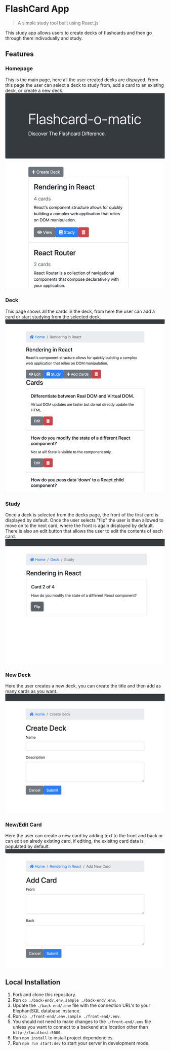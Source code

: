# FlashCard App

> A simple study tool built using React.js

This study app allows users to create decks of flashcards and then go through them indivudually and study.


## Features
### Homepage
This is the main page, here all the user created decks are dispayed. From this page the user can select a deck to study from, add a card to an existing deck, or create a new deck.
![](https://github.com/cwroberts401/FlashcardApp/blob/main/Screen%20Shot%202022-02-25%20at%205.22.39%20PM.png)


### Deck
This page shows all the cards in the deck, from here the user can add a card or start studying from the selected deck.
![](https://github.com/cwroberts401/FlashcardApp/blob/main/Screen%20Shot%202022-02-25%20at%205.22.58%20PM.png)


### Study
Once a deck is selected from the decks page, the front of the first card is displayed by default. Once the user selects "flip" the user is then allowed to move on to the next card, where the front is again displayed by default. There is also an edit button that allows the user to edit the contents of each card.
![](https://github.com/cwroberts401/FlashcardApp/blob/main/Screen%20Shot%202022-02-25%20at%205.23.32%20PM.png)


### New Deck
Here the user creates a new deck, you can create the title and then add as many cards as you want.
![](https://github.com/cwroberts401/FlashcardApp/blob/main/Screen%20Shot%202022-02-25%20at%205.24.02%20PM.png)


### New/Edit Card
Here the user can create a new card by adding text to the front and back or can edit an alredy existing card, if editing, the exisitng card data is populated by default.
![](https://github.com/cwroberts401/FlashcardApp/blob/main/Screen%20Shot%202022-02-25%20at%205.23.52%20PM.png)


## Local Installation
1. Fork and clone this repository.
1. Run `cp ./back-end/.env.sample ./back-end/.env`.
1. Update the `./back-end/.env` file with the connection URL's to your ElephantSQL database instance.
1. Run `cp ./front-end/.env.sample ./front-end/.env`.
1. You should not need to make changes to the `./front-end/.env` file unless you want to connect to a backend at a location other than `http://localhost:5000`.
1. Run `npm install` to install project dependencies.
1. Run `npm run start:dev` to start your server in development mode.



